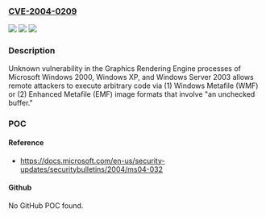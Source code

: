 ### [CVE-2004-0209](https://cve.mitre.org/cgi-bin/cvename.cgi?name=CVE-2004-0209)
![](https://img.shields.io/static/v1?label=Product&message=n%2Fa&color=blue)
![](https://img.shields.io/static/v1?label=Version&message=n%2Fa&color=blue)
![](https://img.shields.io/static/v1?label=Vulnerability&message=n%2Fa&color=brighgreen)

### Description

Unknown vulnerability in the Graphics Rendering Engine processes of Microsoft Windows 2000, Windows XP, and Windows Server 2003 allows remote attackers to execute arbitrary code via (1) Windows Metafile (WMF) or (2) Enhanced Metafile (EMF) image formats that involve "an unchecked buffer."

### POC

#### Reference
- https://docs.microsoft.com/en-us/security-updates/securitybulletins/2004/ms04-032

#### Github
No GitHub POC found.


